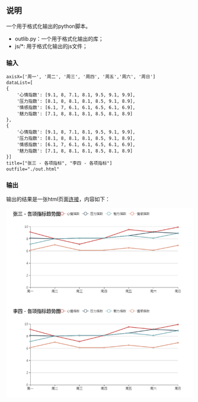 ## 说明

一个用于格式化输出的python脚本。

- outlib.py：一个用于格式化输出的库；
- js/*: 用于格式化输出的js文件；


### 输入

```
axisX=['周一', '周二', '周三', '周四', '周五','周六', '周日']
dataList=[
{
    '心情指数': [9.1, 8, 7.1, 8.1, 9.5, 9.1, 9.9],
    '压力指数': [8.1, 8, 8.1, 8.1, 8.5, 9.1, 8.9],
    '情感指数': [6.1, 7, 6.1, 6.1, 6.5, 6.1, 6.9],
    '魅力指数': [7.1, 8, 8.1, 8.1, 8.5, 8.1, 8.9]
},
{
    '心情指数': [9.1, 8, 7.1, 8.1, 9.5, 9.1, 9.9],
    '压力指数': [8.1, 8, 8.1, 8.1, 8.5, 9.1, 8.9],
    '情感指数': [6.1, 7, 6.1, 6.1, 6.5, 6.1, 6.9],
    '魅力指数': [7.1, 8, 8.1, 8.1, 8.5, 8.1, 8.9]
}]
title=["张三 - 各项指标", "李四 - 各项指标"]
outfile="./out.html"
```




### 输出

输出的结果是一张html页面[连接](http://www.csuldw.com/WorkUtils/show/data_visulization.html)，内容如下：


![](./data_visulization.png)




